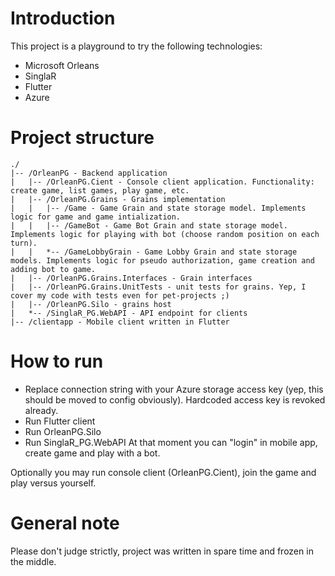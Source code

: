 # Introduction
This project is a playground to try the following technologies:
* Microsoft Orleans
* SinglaR
* Flutter
* Azure

# Project structure

```
./
|-- /OrleanPG - Backend application
|   |-- /OrleanPG.Cient - Console client application. Functionality: create game, list games, play game, etc.
|   |-- /OrleanPG.Grains - Grains implementation
|   |   |-- /Game - Game Grain and state storage model. Implements logic for game and game intialization.
|   |   |-- /GameBot - Game Bot Grain and state storage model. Implements logic for playing with bot (choose random position on each turn).
|   |   *-- /GameLobbyGrain - Game Lobby Grain and state storage models. Implements logic for pseudo authorization, game creation and adding bot to game.
|   |-- /OrleanPG.Grains.Interfaces - Grain interfaces
|   |-- /OrleanPG.Grains.UnitTests - unit tests for grains. Yep, I cover my code with tests even for pet-projects ;)
|   |-- /OrleanPG.Silo - grains host
|   *-- /SinglaR_PG.WebAPI - API endpoint for clients
|-- /clientapp - Mobile client written in Flutter
```

# How to run
* Replace connection string with your Azure storage access key (yep, this should be moved to config obviously). Hardcoded access key is revoked already.
* Run Flutter client
* Run OrleanPG.Silo
* Run SinglaR_PG.WebAPI
At that moment you can "login" in mobile app, create game and play with a bot.

Optionally you may run console client (OrleanPG.Cient), join the game and play versus yourself. 

# General note
Please don't judge strictly, project was written in spare time and frozen in the middle.
